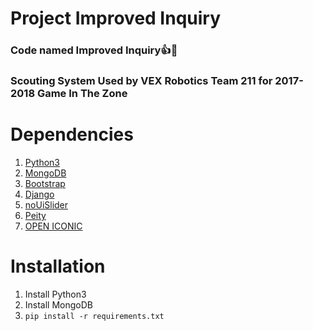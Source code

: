 # Project Improved Inquiry 
### Code named Improved Inquiry👍🤔
### Scouting System Used by VEX Robotics Team 211 for 2017-2018 Game In The Zone

# Dependencies
1. [Python3](https://www.python.org)
2. [MongoDB](https://www.mongodb.com/)
3. [Bootstrap](https://getbootstrap.com/)
4. [Django](https://www.djangoproject.com/)
5. [noUiSlider](https://refreshless.com/nouislider/)
6. [Peity](http://benpickles.github.io/peity/)
7. [OPEN ICONIC](https://useiconic.com/open/)

# Installation
1. Install Python3
2. Install MongoDB
3. `pip install -r requirements.txt`
